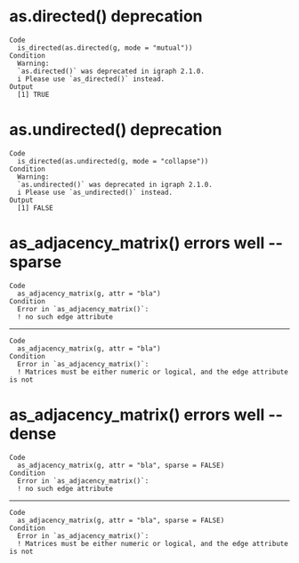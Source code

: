 # as.directed() deprecation

    Code
      is_directed(as.directed(g, mode = "mutual"))
    Condition
      Warning:
      `as.directed()` was deprecated in igraph 2.1.0.
      i Please use `as_directed()` instead.
    Output
      [1] TRUE

# as.undirected() deprecation

    Code
      is_directed(as.undirected(g, mode = "collapse"))
    Condition
      Warning:
      `as.undirected()` was deprecated in igraph 2.1.0.
      i Please use `as_undirected()` instead.
    Output
      [1] FALSE

# as_adjacency_matrix() errors well -- sparse

    Code
      as_adjacency_matrix(g, attr = "bla")
    Condition
      Error in `as_adjacency_matrix()`:
      ! no such edge attribute

---

    Code
      as_adjacency_matrix(g, attr = "bla")
    Condition
      Error in `as_adjacency_matrix()`:
      ! Matrices must be either numeric or logical, and the edge attribute is not

# as_adjacency_matrix() errors well -- dense

    Code
      as_adjacency_matrix(g, attr = "bla", sparse = FALSE)
    Condition
      Error in `as_adjacency_matrix()`:
      ! no such edge attribute

---

    Code
      as_adjacency_matrix(g, attr = "bla", sparse = FALSE)
    Condition
      Error in `as_adjacency_matrix()`:
      ! Matrices must be either numeric or logical, and the edge attribute is not

